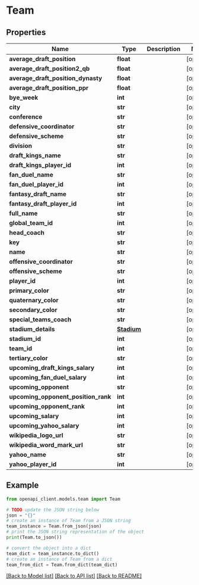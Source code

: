 # Team


## Properties

Name | Type | Description | Notes
------------ | ------------- | ------------- | -------------
**average_draft_position** | **float** |  | [optional] 
**average_draft_position2_qb** | **float** |  | [optional] 
**average_draft_position_dynasty** | **float** |  | [optional] 
**average_draft_position_ppr** | **float** |  | [optional] 
**bye_week** | **int** |  | [optional] 
**city** | **str** |  | [optional] 
**conference** | **str** |  | [optional] 
**defensive_coordinator** | **str** |  | [optional] 
**defensive_scheme** | **str** |  | [optional] 
**division** | **str** |  | [optional] 
**draft_kings_name** | **str** |  | [optional] 
**draft_kings_player_id** | **int** |  | [optional] 
**fan_duel_name** | **str** |  | [optional] 
**fan_duel_player_id** | **int** |  | [optional] 
**fantasy_draft_name** | **str** |  | [optional] 
**fantasy_draft_player_id** | **int** |  | [optional] 
**full_name** | **str** |  | [optional] 
**global_team_id** | **int** |  | [optional] 
**head_coach** | **str** |  | [optional] 
**key** | **str** |  | [optional] 
**name** | **str** |  | [optional] 
**offensive_coordinator** | **str** |  | [optional] 
**offensive_scheme** | **str** |  | [optional] 
**player_id** | **int** |  | [optional] 
**primary_color** | **str** |  | [optional] 
**quaternary_color** | **str** |  | [optional] 
**secondary_color** | **str** |  | [optional] 
**special_teams_coach** | **str** |  | [optional] 
**stadium_details** | [**Stadium**](Stadium.md) |  | [optional] 
**stadium_id** | **int** |  | [optional] 
**team_id** | **int** |  | [optional] 
**tertiary_color** | **str** |  | [optional] 
**upcoming_draft_kings_salary** | **int** |  | [optional] 
**upcoming_fan_duel_salary** | **int** |  | [optional] 
**upcoming_opponent** | **str** |  | [optional] 
**upcoming_opponent_position_rank** | **int** |  | [optional] 
**upcoming_opponent_rank** | **int** |  | [optional] 
**upcoming_salary** | **int** |  | [optional] 
**upcoming_yahoo_salary** | **int** |  | [optional] 
**wikipedia_logo_url** | **str** |  | [optional] 
**wikipedia_word_mark_url** | **str** |  | [optional] 
**yahoo_name** | **str** |  | [optional] 
**yahoo_player_id** | **int** |  | [optional] 

## Example

```python
from openapi_client.models.team import Team

# TODO update the JSON string below
json = "{}"
# create an instance of Team from a JSON string
team_instance = Team.from_json(json)
# print the JSON string representation of the object
print(Team.to_json())

# convert the object into a dict
team_dict = team_instance.to_dict()
# create an instance of Team from a dict
team_from_dict = Team.from_dict(team_dict)
```
[[Back to Model list]](../README.md#documentation-for-models) [[Back to API list]](../README.md#documentation-for-api-endpoints) [[Back to README]](../README.md)



